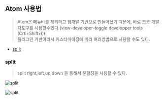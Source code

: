 ## Atom 사용법

> Atom은 메뉴바를 제외하고 웹개발 기반으로 만들어졌기 떄문에, 바로 크롬 개발자도구를 사용할수있다.(view-developer-toggle developper tools (Crtl+Shift+i))  
플러그인 기반이라서 커스터마이징에 따라 여러방법으로 사용할 수도 있다.

- [split](#split)

### split
>split right,left,up,down 을 통해서 분할창을 사용할 수 있다.

![split](<img src="https://drive.google.com/uc?export=view&id=1k9uZ45bnK0rtH41iI8BlDeGRip5lUXQe" />)

![split](https://drive.google.com/uc?export=view&id=1k9uZ45bnK0rtH41iI8BlDeGRip5lUXQe)
